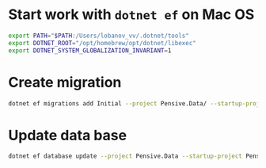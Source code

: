 # Start work with `dotnet ef` on Mac OS

```bash
export PATH="$PATH:/Users/lobanov_vv/.dotnet/tools"
export DOTNET_ROOT="/opt/homebrew/opt/dotnet/libexec"
export DOTNET_SYSTEM_GLOBALIZATION_INVARIANT=1
```

# Create migration

```bash
dotnet ef migrations add Initial --project Pensive.Data/ --startup-project Pensive.API
```

# Update data base

```bash
dotnet ef database update --project Pensive.Data --startup-project Pensive.API
```

